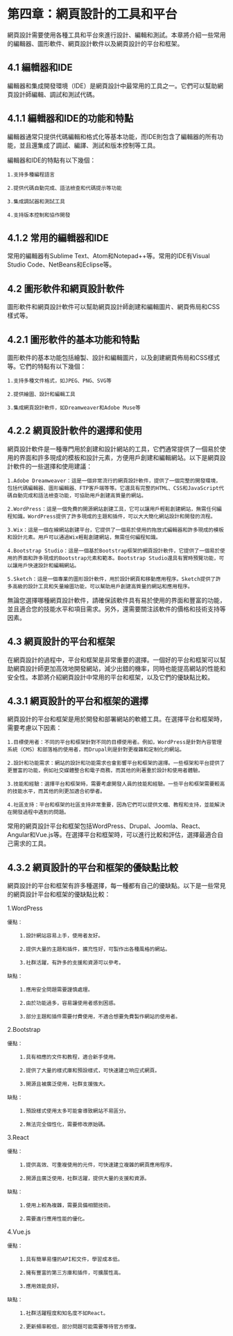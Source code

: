 # 第四章：網頁設計的工具和平台
網頁設計需要使用各種工具和平台來進行設計、編輯和測試。本章將介紹一些常用的編輯器、圖形軟件、網頁設計軟件以及網頁設計的平台和框架。

## 4.1 編輯器和IDE
編輯器和集成開發環境（IDE）是網頁設計中最常用的工具之一。它們可以幫助網頁設計師編輯、調試和測試代碼。

## 4.1.1 編輯器和IDE的功能和特點
編輯器通常只提供代碼編輯和格式化等基本功能，而IDE則包含了編輯器的所有功能，並且還集成了調試、編譯、測試和版本控制等工具。

編輯器和IDE的特點有以下幾個：

    1.支持多種編程語言

    2.提供代碼自動完成、語法檢查和代碼提示等功能

    3.集成調試器和測試工具

    4.支持版本控制和協作開發

## 4.1.2 常用的編輯器和IDE
常用的編輯器有Sublime Text、Atom和Notepad++等。常用的IDE有Visual Studio Code、NetBeans和Eclipse等。

## 4.2 圖形軟件和網頁設計軟件
圖形軟件和網頁設計軟件可以幫助網頁設計師創建和編輯圖片、網頁佈局和CSS樣式等。

## 4.2.1 圖形軟件的基本功能和特點
圖形軟件的基本功能包括繪製、設計和編輯圖片，以及創建網頁佈局和CSS樣式等。它們的特點有以下幾個：

    1.支持多種文件格式，如JPEG、PNG、SVG等

    2.提供繪圖、設計和編輯工具

    3.集成網頁設計軟件，如Dreamweaver和Adobe Muse等

## 4.2.2 網頁設計軟件的選擇和使用
網頁設計軟件是一種專門用於創建和設計網站的工具，它們通常提供了一個易於使用的界面和許多現成的模板和設計元素，方便用戶創建和編輯網站。以下是網頁設計軟件的一些選擇和使用建議：

    1.Adobe Dreamweaver：這是一個非常流行的網頁設計軟件，提供了一個完整的開發環境，包括代碼編輯器、圖形編輯器、FTP客戶端等等。它還具有完整的HTML、CSS和JavaScript代碼自動完成和語法檢查功能，可協助用戶創建高質量的網站。

    2.WordPress：這是一個免費的開源網站創建工具，它可以讓用戶輕鬆創建網站，無需任何編程知識。WordPress提供了許多現成的主題和插件，可以大大簡化網站設計和開發的流程。

    3.Wix：這是一個在線網站創建平台，它提供了一個易於使用的拖放式編輯器和許多現成的模板和設計元素。用戶可以通過Wix輕鬆創建網站，無需任何編程知識。

    4.Bootstrap Studio：這是一個基於Bootstrap框架的網頁設計軟件，它提供了一個易於使用的界面和許多現成的Bootstrap元素和範本。Bootstrap Studio還具有實時預覽功能，可以讓用戶快速設計和編輯網站。

    5.Sketch：這是一個專業的圖形設計軟件，用於設計網頁和移動應用程序。Sketch提供了許多高級的設計工具和矢量繪圖功能，可以幫助用戶創建高質量的網站和應用程序。

無論您選擇哪種網頁設計軟件，請確保該軟件具有易於使用的界面和豐富的功能，並且適合您的技能水平和項目需求。另外，還需要關注該軟件的價格和技術支持等因素。

## 4.3 網頁設計的平台和框架
在網頁設計的過程中，平台和框架是非常重要的選擇。一個好的平台和框架可以幫助網頁設計師更加高效地開發網站，減少出錯的機率，同時也能提高網站的性能和安全性。本節將介紹網頁設計中常用的平台和框架，以及它們的優缺點比較。

## 4.3.1 網頁設計的平台和框架的選擇
網頁設計的平台和框架是用於開發和部署網站的軟體工具。在選擇平台和框架時，需要考慮以下因素：

    1.目標使用者：不同的平台和框架針對不同的目標使用者。例如，WordPress是針對內容管理系統（CMS）和部落格的使用者，而Drupal則是針對更複雜和定制化的網站。

    2.設計和功能需求：網站的設計和功能需求也會影響平台和框架的選擇。一些框架和平台提供了更豐富的功能，例如社交媒體整合和電子商務，而其他的則著重於設計和使用者體驗。

    3.技能和經驗：選擇平台和框架時，需要考慮開發人員的技能和經驗。一些平台和框架需要較高的技能水平，而其他的則更加適合初學者。

    4.社區支持：平台和框架的社區支持非常重要，因為它們可以提供文檔、教程和支持，並能解決在開發過程中遇到的問題。

常用的網頁設計平台和框架包括WordPress、Drupal、Joomla、React、Angular和Vue.js等。在選擇平台和框架時，可以進行比較和評估，選擇最適合自己需求的工具。

## 4.3.2 網頁設計的平台和框架的優缺點比較
網頁設計的平台和框架有許多種選擇，每一種都有自己的優缺點。以下是一些常見的網頁設計平台和框架的優缺點比較：

1.WordPress

    優點：

        1.設計網站容易上手，使用者友好。

        2.提供大量的主題和插件，擴充性好，可製作出各種風格的網站。

        3.社群活躍，有許多的支援和資源可以參考。

    缺點：

        1.應用安全問題需要謹慎處理。

        2.由於功能過多，容易讓使用者感到困惑。

        3.部分主題和插件需要付費使用，不適合想要免費製作網站的使用者。

2.Bootstrap

    優點：

        1.具有相應的文件和教程，適合新手使用。

        2.提供了大量的樣式庫和預設樣式，可快速建立响应式網頁。

        3.開源且被廣泛使用，社群支援強大。

    缺點：

        1.預設樣式使用太多可能會導致網站不易區分。

        2.無法完全個性化，需要修改原始碼。

3.React

    優點：

        1.提供高效、可重複使用的元件，可快速建立複雜的網頁應用程序。

        2.開源且廣泛使用，社群活躍，提供大量的支援和資源。

    缺點：

        1.使用上較為複雜，需要具備相關技術。

        2.需要進行應用性能的優化。

4.Vue.js

    優點：

        1.具有簡單易懂的API和文件，學習成本低。

        2.擁有豐富的第三方庫和插件，可擴展性高。

        3.應用效能良好。

    缺點：

        1.社群活躍程度和知名度不如React。

        2.更新頻率較低，部分問題可能需要等待官方修復。